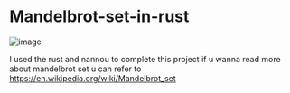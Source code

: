 # Mandelbrot-set-in-rust
![image](https://github.com/AnakinSkywalkeer/Mandelbrot-set-in-rust/assets/125548724/9c67b0f7-9d24-4a8d-8a0e-d74481687432)


I used the rust and nannou to complete this project if u wanna read more about mandelbrot set u can refer to https://en.wikipedia.org/wiki/Mandelbrot_set
